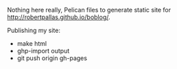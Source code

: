 Nothing here really, Pelican files to generate static site for http://robertpallas.github.io/boblog/.

Publishing my site:
* make html
* ghp-import output
* git push origin gh-pages